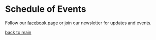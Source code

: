 # Schedule of Events

Follow our [facebook page](https://www.facebook.com/BingDSA/) or join our newsletter for updates and events.

[back to main](https://budatascienceandanalytics.github.io)
